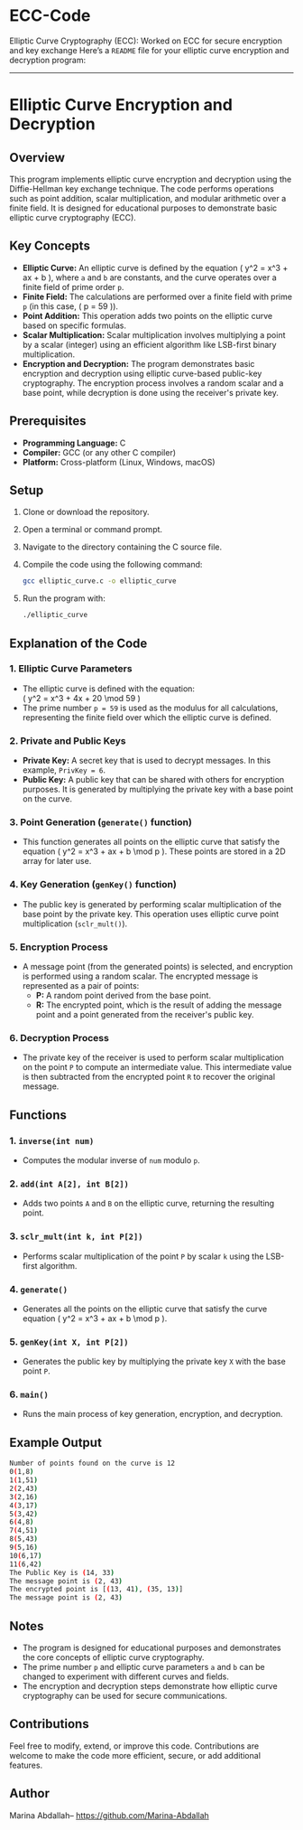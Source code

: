 # ECC-Code
Elliptic Curve Cryptography (ECC): Worked on ECC for secure encryption and key exchange
Here’s a `README` file for your elliptic curve encryption and decryption program:

---

# Elliptic Curve Encryption and Decryption

## Overview

This program implements elliptic curve encryption and decryption using the Diffie-Hellman key exchange technique. The code performs operations such as point addition, scalar multiplication, and modular arithmetic over a finite field. It is designed for educational purposes to demonstrate basic elliptic curve cryptography (ECC).

## Key Concepts

- **Elliptic Curve:** An elliptic curve is defined by the equation \( y^2 = x^3 + ax + b \), where `a` and `b` are constants, and the curve operates over a finite field of prime order `p`.
- **Finite Field:** The calculations are performed over a finite field with prime `p` (in this case, \( p = 59 \)).
- **Point Addition:** This operation adds two points on the elliptic curve based on specific formulas.
- **Scalar Multiplication:** Scalar multiplication involves multiplying a point by a scalar (integer) using an efficient algorithm like LSB-first binary multiplication.
- **Encryption and Decryption:** The program demonstrates basic encryption and decryption using elliptic curve-based public-key cryptography. The encryption process involves a random scalar and a base point, while decryption is done using the receiver's private key.

## Prerequisites

- **Programming Language:** C
- **Compiler:** GCC (or any other C compiler)
- **Platform:** Cross-platform (Linux, Windows, macOS)

## Setup

1. Clone or download the repository.
2. Open a terminal or command prompt.
3. Navigate to the directory containing the C source file.
4. Compile the code using the following command:

   ```bash
   gcc elliptic_curve.c -o elliptic_curve
   ```

5. Run the program with:

   ```bash
   ./elliptic_curve
   ```

## Explanation of the Code

### 1. **Elliptic Curve Parameters**
   - The elliptic curve is defined with the equation:  
     \( y^2 = x^3 + 4x + 20 \mod 59 \)  
   - The prime number `p = 59` is used as the modulus for all calculations, representing the finite field over which the elliptic curve is defined.

### 2. **Private and Public Keys**
   - **Private Key:** A secret key that is used to decrypt messages. In this example, `PrivKey = 6`.
   - **Public Key:** A public key that can be shared with others for encryption purposes. It is generated by multiplying the private key with a base point on the curve.

### 3. **Point Generation (`generate()` function)**
   - This function generates all points on the elliptic curve that satisfy the equation \( y^2 = x^3 + ax + b \mod p \). These points are stored in a 2D array for later use.

### 4. **Key Generation (`genKey()` function)**
   - The public key is generated by performing scalar multiplication of the base point by the private key. This operation uses elliptic curve point multiplication (`sclr_mult()`).

### 5. **Encryption Process**
   - A message point (from the generated points) is selected, and encryption is performed using a random scalar. The encrypted message is represented as a pair of points:
     - **P:** A random point derived from the base point.
     - **R:** The encrypted point, which is the result of adding the message point and a point generated from the receiver's public key.

### 6. **Decryption Process**
   - The private key of the receiver is used to perform scalar multiplication on the point `P` to compute an intermediate value. This intermediate value is then subtracted from the encrypted point `R` to recover the original message.

## Functions

### 1. `inverse(int num)`
   - Computes the modular inverse of `num` modulo `p`.

### 2. `add(int A[2], int B[2])`
   - Adds two points `A` and `B` on the elliptic curve, returning the resulting point.

### 3. `sclr_mult(int k, int P[2])`
   - Performs scalar multiplication of the point `P` by scalar `k` using the LSB-first algorithm.

### 4. `generate()`
   - Generates all the points on the elliptic curve that satisfy the curve equation \( y^2 = x^3 + ax + b \mod p \).

### 5. `genKey(int X, int P[2])`
   - Generates the public key by multiplying the private key `X` with the base point `P`.

### 6. `main()`
   - Runs the main process of key generation, encryption, and decryption.

## Example Output

```bash
Number of points found on the curve is 12
0(1,8)
1(1,51)
2(2,43)
3(2,16)
4(3,17)
5(3,42)
6(4,8)
7(4,51)
8(5,43)
9(5,16)
10(6,17)
11(6,42)
The Public Key is (14, 33)
The message point is (2, 43)
The encrypted point is [(13, 41), (35, 13)]
The message point is (2, 43)
```

## Notes

- The program is designed for educational purposes and demonstrates the core concepts of elliptic curve cryptography.
- The prime number `p` and elliptic curve parameters `a` and `b` can be changed to experiment with different curves and fields.
- The encryption and decryption steps demonstrate how elliptic curve cryptography can be used for secure communications.

## Contributions

Feel free to modify, extend, or improve this code. Contributions are welcome to make the code more efficient, secure, or add additional features.

## Author
Marina Abdallah– https://github.com/Marina-Abdallah
